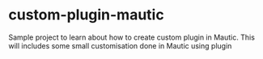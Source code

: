 # custom-plugin-mautic
Sample project to learn about how to create custom plugin in Mautic. This will includes some small customisation done in Mautic using plugin
